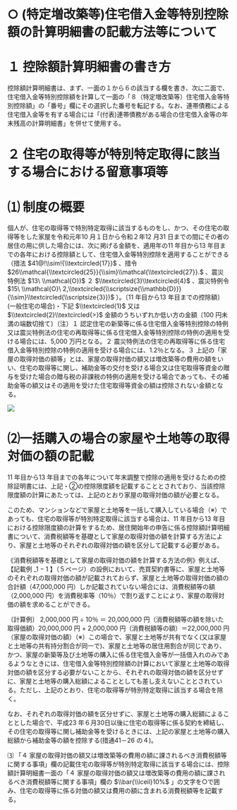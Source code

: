 # ○ (特定増改築等)住宅借入金等特別控除額の計算明細書の記載方法等について

# １ 控除額計算明細書の書き方

控除額計算明細書は、まず、一面の１から６の該当する欄を書き、次に二面で、住宅借入金等特別控除額を計算して一面の「８（特定増改築等）住宅借入金等特別控除額」の「番号」欄にその選択した番号を転記する。なお、連帯債務による住宅借入金等を有する場合には「(付表)連帯債務がある場合の住宅借入金等の年末残高の計算明細書」を併せて使用する。

# ２ 住宅の取得等が特別特定取得に該当する場合における留意事項等

# ⑴ 制度の概要

個人が、住宅の取得等で特別特定取得に該当するものをし、かつ、その住宅の取得等をした家屋を令和元年10 月１日から令和２年12 月31 日までの間にその者の居住の用に供した場合には、次に掲げる金額を、適用年の11 年目から13 年目までの各年における控除額として、住宅借入金等特別控除を適用することができる（措法 $41@!\\sim!{\\textcircled{17}}$ 、措令 $26\\mathcal{\\textcircled{25}}{\\sim}\\mathcal{\\textcircled{27}}.$ 、震災特例法 $13\ \\mathcal{O})$ ２ $\\textcircled{3}\\textcircled{4}$ 、震災特例令 $15\ \\mathcal{O}\ 2,\\textcircled{\\scriptsize{\\mathbb{D}}}{\\sim}\\textcircled{\\scriptsize{3}})$ ）。〔11 年目から13 年目までの控除額〕(一般住宅の場合)・下記 $\\textcircled{1}$ 又は $\\textcircled{2}\\textcircled{>}$ 金額のうちいずれか低い方の金額〔100 円未満の端数切捨て〕（注）１ 認定住宅の新築等に係る住宅借入金等特別控除の特例又は震災特例法の住宅の再取得等に係る住宅借入金等特別控除の特例の適用を受ける場合には、5,000 万円となる。２ 震災特例法の住宅の再取得等に係る住宅借入金等特別控除の特例の適用を受ける場合には、1.2％となる。３ 上記の「家屋の取得対価の額等」とは、家屋の取得対価の額又は増改築等の費用の額をいい、住宅の取得等に関し、補助金等の交付を受ける場合又は住宅取得等資金の贈与を受けた場合の贈与税の非課税の特例の適用を受ける場合であっても、その補助金等の額又はその適用を受けた住宅取得等資金の額は控除されない金額となる。

![](https://www.nta.go.jp/tmp/a768459e-964c-4db0-b363-7a6881267cc5/images/6528976224f0a501f52cf9e93571abc0ea3bb8ab2dc4abca6ade40db23007b99.jpg)

# ⑵一括購入の場合の家屋や土地等の取得対価の額の記載

$11$ 年目から13 年目までの各年について年末調整で控除の適用を受けるための控除証明書には、上記・②の控除限度額を記載することとされており、当該控除限度額の計算にあたっては、上記のとおり家屋の取得対価の額が必要となる。

このため、マンションなどで家屋と土地等を一括して購入している場合（※）であっても、住宅の取得等が特別特定取得に該当する場合は、11 年目から13 年目における控除限度額の計算をするため、居住開始年の申告に係る控除額計算明細書について、消費税額等を基礎として家屋の取得対価の額を計算する方法により、家屋と土地等のそれぞれの取得対価の額を区分して記載する必要がある。

《消費税額等を基礎として家屋の取得対価の額を計算する方法の例》例えば、【記載例 $\_1-1$ 】（５ページ）の設例において、売買契約書等に、家屋と土地等のそれぞれの取得対価の額が記載されておらず、家屋と土地等の取得対価の額の合計額（47,000,000 円）しか記載されていない場合には、消費税額等の額（2,000,000 円）を消費税率等（10％）で割り返すことにより、家屋の取得対価の額を求めることができる。

〔計算例〕 2,000,000 円 ÷ 10％ ＝ 20,000,000 円（消費税額等の額を除いた取得価額）20,000,000 円 $+$ 2,000,000 円（消費税額等の額）＝22,000,000 円（家屋の取得対価の額）（※）この場合で、家屋と土地等が共有でなく(又は家屋と土地等の共有持分割合が同一で)、家屋と土地等の居住用割合が同じであり、かつ、家屋の新築等及び土地等の購入に係る住宅借入金等が一括借入れのみであるようなときには、住宅借入金等特別控除額の計算において家屋と土地等の取得対価の額を区分する必要がないことから、それぞれの取得対価の額を区分せずに、家屋と土地等の購入総額によることとしても差し支えないこととされている。ただし、上記のとおり、住宅の取得等が特別特定取得に該当する場合を除く。

なお、それぞれの取得対価の額を区分せずに、家屋と土地等の購入総額によることとした場合で、平成23 年６月30日以後に住宅の取得等に係る契約を締結し、その住宅の取得等に関し補助金等を受けるときには、上記の家屋と土地等の購入総額から補助金等の額を控除する(措通41－26 の４)。

⑶ 「４ 家屋の取得対価の額又は増改築等の費用の額に課されるべき消費税額等に関する事項」欄の記載住宅の取得等が特別特定取得に該当する場合には、控除額計算明細書一面の「４ 家屋の取得対価の額又は増改築等の費用の額に課されるべき消費税額等に関する事項」欄の $\\bar{\\lceil}10%$ 」の文字を○で囲み、住宅の取得等に係る対価の額又は費用の額に含まれる消費税額等を記載する。